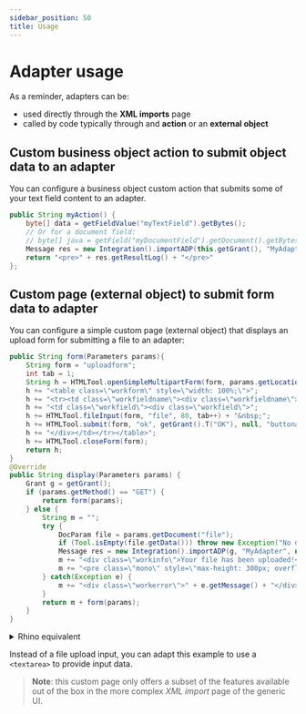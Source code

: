 ```yaml
---
sidebar_position: 50
title: Usage
---
```


Adapter usage
====================

As a reminder, adapters can be:
- used directly through the **XML imports** page
- called by code typically through and **action** or an **external object**


Custom business object action to submit object data to an adapter
---------------------------

You can configure a business object custom action that submits some of your text field content to an adapter.

```java
public String myAction() {
	byte[] data = getFieldValue("myTextField").getBytes();
	// Or for a document field:
	// byte[] java = getField("myDocumentField").getDocument().getBytes(true);
	Message res = new Integration().importADP(this.getGrant(), "MyAdapter", new ByteArrayInputStream(data), getName(), null);
	return "<pre>" + res.getResultLog() + "</pre>"
};
```

Custom page (external object) to submit form data to adapter
---------------------------

You can configure a simple custom page (external object) that displays an upload form for submitting a file to an adapter:

```Java
public String form(Parameters params){
	String form = "uploadform";
	int tab = 1;
	String h = HTMLTool.openSimpleMultipartForm(form, params.getLocation());
	h += "<table class=\"workform\" style=\"width: 100%;\">";
	h += "<tr><td class=\"workfieldname\"><div class=\"workfieldname\">" + getGrant().T("UPLOAD") + "</div></td>";
	h += "<td class=\"workfield\"><div class=\"workfield\">";
	h += HTMLTool.fileInput(form, "file", 80, tab++) + "&nbsp;";
	h += HTMLTool.submit(form, "ok", getGrant().T("OK"), null, "buttonaction", tab++);
	h += "</div></td></tr></table>";
	h += HTMLTool.closeForm(form);
	return h;
}
@Override
public String display(Parameters params) {
	Grant g = getGrant();
	if (params.getMethod() == "GET") {
		return form(params);
	} else {
		String m = "";
		try {
			DocParam file = params.getDocument("file");
			if (Tool.isEmpty(file.getData())) throw new Exception("No data");
			Message res = new Integration().importADP(g, "MyAdapter", new ByteArrayInputStream(file.getData()), file.getPath(), null);
			m += "<div class=\"workinfo\">Your file has been uploaded!</div>";
			m += "<pre class=\"mono\" style=\"max-height: 300px; overflow: auto;\">" +"\n" + res.getResultLog() + "</pre>";
		} catch(Exception e) {
			m += "<div class=\"workerror\">" + e.getMessage() + "</div>";
		}
		return m + form(params);
	}
} 
```

<details>
<summary>Rhino equivalent</summary>

```javascript
MyExternalObject.form = function(params) {
	var form = "uploadform";
	var tab = 1;
	var h = new HTMLTool.openSimpleMultipartForm(form, params.getLocation());
	h += "<table class=\"workform\" style=\"width: 100%;\">";
	h += "<tr><td class=\"workfieldname\"><div class=\"workfieldname\">" + this.getGrant().T("UPLOAD") + "</div></td>";
	h += "<td class=\"workfield\"><div class=\"workfield\">";
	h += HTMLTool.fileInput(form, "file", 80, tab++) + "&nbsp;";
	h += HTMLTool.submit(form, "ok", this.getGrant().T("OK"), null, "buttonaction", tab++);
	h += "</div></td></tr></table>";
	h += HTMLTool.closeForm(form, "file", "ok");
	return h;
};

MyExternalObject.display = function(params) {
	var g = this.getGrant();
	if (params.getMethod() == "GET") {
		return MyExternalObject.form.call(this, params);
	} else {
		var m = "";
		try {
			var file = params.getDocument("file");
			if (Tool.isEmpty(file.data)) throw new Exception("No data");
			var res = new Integration().importADP(g, "MyAdapter", new ByteArrayInputStream(data), file.path, null);
			m += "<div class=\"workinfo\">Your file has been uploaded!</div>";
			m += "<pre class=\"mono\" style=\"max-height: 300px; overflow: auto;\">" + res.getAdapterLog() + "\n" + res.getResultLog() + "</pre>"
		} catch(e) {
			m += "<div class=\"workerror\">" + e.message + "</div>"
		}
		return m + MyExternalObject.form.call(this, params);
	}
};
```

</details>

Instead of a file upload input, you can adapt this example to use a `<textarea>` to provide input data.

> **Note**: this custom page only offers a subset of the features available out of the box in the more complex _XML import_ page of the generic UI.